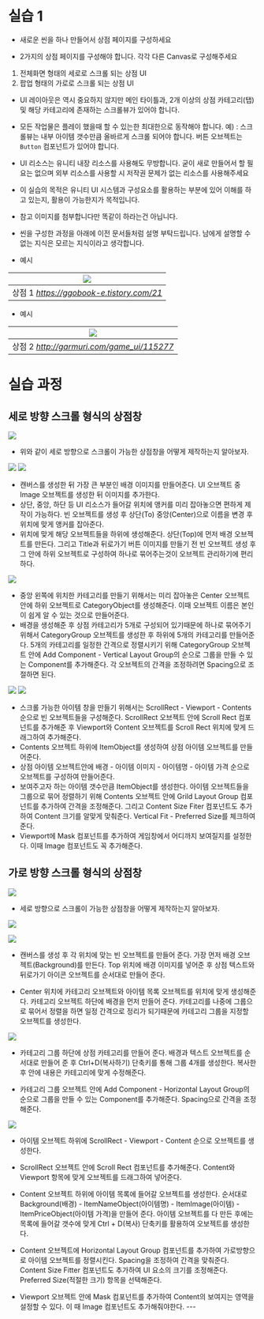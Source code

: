 # 실습 1

* 새로운 씬을 하나 만들어서 상점 페이지를 구성하세요

* 2가지의 상점 페이지를 구성해야 합니다. 각각 다른 Canvas로 구성해주세요

1. 전체화면 형태의 세로로 스크롤 되는 상점 UI
2. 팝업 형태의 가로로 스크롤 되는 상점 UI

* UI 레이아웃은 역시 중요하지 않지만 메인 타이틀과, 2개 이상의 상점 카테고리(탭) 및 해당 카테고리에 존재하는 스크롤뷰가 있어야 합니다.

* 모든 작업물은 플레이 했을때 할 수 있는한 최대한으로 동작해야 합니다. 예) : 스크롤뷰는 내부 아이템 갯수만큼 올바르게 스크롤 되어야 합니다. 버튼 오브젝트는 `Button` 컴포넌트가 있어야 합니다.

* UI 리소스는 유니티 내장 리소스를 사용해도 무방합니다. 굳이 새로 만들어서 할 필요는 없으며 외부 리소스를 사용할 시 저작권 문제가 없는 리소스를 사용해주세요

* 이 실습의 목적은 유니티 UI 시스템과 구성요소를 활용하는 부분에 있어 이해를 하고 있는지, 활용이 가능한지가 목적입니다.

* 참고 이미지를 첨부합니다만 똑같이 하라는건 아닙니다.

* 씬을 구성한 과정을 아래에 이전 문서들처럼 설명 부탁드립니다. 남에게 설명할 수 없는 지식은 모르는 지식이라고 생각합니다.

* 예시

| ![](./Images/UIPractice_2.PNG) |
|:--:|
| 상점 1 *https://ggobook-e.tistory.com/21* |

* 예시

| ![](./Images/UIPractice_3.PNG) |
|:--:|
| 상점 2 *http://garmuri.com/game_ui/115277* |



# 실습 과정

## 세로 방향 스크롤 형식의 상점창
![](./Images/Unity_Test_2_1.PNG)

* 위와 같이 세로 방향으로 스크롤이 가능한 상점창을 어떻게 제작하는지 알아보자.

![](./Images/Unity_Test_2_2.PNG)
![](./Images/Unity_Test_2_3.PNG)

* 캔버스를 생성한 뒤 가장 큰 부분인 배경 이미지를 만들어준다. UI 오브젝트 중 Image 오브젝트를 생성한 뒤 이미지를 추가한다.
* 상단, 중앙, 하단 등 UI 리소스가 들어갈 위치에 앵커를 미리 잡아놓으면 편하게 제작이 가능하다. 빈 오브젝트를 생성 후 상단(To) 중앙(Center)으로 이름을 변경 후 위치에 맞게 앵커를 잡아준다.
* 위치에 맞게 해당 오브젝트들을 하위에 생성해준다. 상단(Top)에 먼저 배경 오브젝트를 만든다. 그리고 Title과 뒤로가기 버튼 이미지를 만들기 전 빈 오브젝트 생성 후 그 안에 하위 오브젝트로 구성하여 하나로 묶어주는것이 오브젝트 관리하기에 편리하다.

![](./Images/Unity_Test_2_4.PNG)

* 중앙 왼쪽에 위치한 카테고리를 만들기 위해서는 미리 잡아놓은 Center 오브젝트 안에 하위 오브젝트로 CategoryObject를 생성해준다. 이때 오브젝트 이름은 본인이 쉽게 알 수 있는 것으로 만들어준다.
* 배경을 생성해준 후 상점 카테고리가 5개로 구성되어 있기때문에 하나로 묶어주기 위해서 CategoryGroup 오브젝트를 생성한 후 하위에 5개의 카테고리를 만들어준다. 5개의 카테고리를 일정한 간격으로 정렬시키기 위해 CategoryGroup 오브젝트 안에 Add Component - Vertical Layout Group의 순으로 그룹을 만들 수 있는 Component를 추가해준다. 각 오브젝트의 간격을 조정하려면 Spacing으로 조절하면 된다.

![](./Images/Unity_Test_2_5.PNG)
![](./Images/Unity_Test_2_6.PNG)

* 스크롤 가능한 아이템 창을 만들기 위해서는 ScrollRect - Viewport - Contents 순으로 빈 오브젝트들을 구성해준다. ScrollRect 오브젝트 안에 Scroll Rect 컴포넌트를 추가해준 후 Viewport와 Content 오브젝트를 Scroll Rect 위치에 맞게 드래그하여 추가해준다.
* Contents 오브젝트 하위에 ItemObject를 생성하여 상점 아이템 오브젝트를 만들어준다. 
* 상점 아이템 오브젝트안에 배경 - 아이템 이미지 - 아이템명 - 아이템 가격 순으로 오브젝트를 구성하여 만들어준다.
* 보여주고자 하는 아이템 갯수만큼 ItemObject를 생성한다. 아이템 오브젝트들을 그룹으로 묶어 정렬하기 위해 Contents 오브젝트 안에 Grild Layout Group 컴포넌트를 추가하여 간격을 조정해준다. 그리고 Content Size Fiter 컴포넌트도 추가하여 Content 크기를 알맞게 맞춰준다. Vertical Fit - Preferred Size를 체크하여 준다.
* Viewport에 Mask 컴포넌트를 추가하여 게임창에서 어디까지 보여질지를 설정한다. 이때 Image 컴포넌트도 꼭 추가해준다.



## 가로 방향 스크롤 형식의 상점창

![](./Images/Unity_Test_3_1.PNG)

* 세로 방향으로 스크롤이 가능한 상점창을 어떻게 제작하는지 알아보자.

![](./Images/Unity_Test_3_2.PNG)

![](./Images/Unity_Test_3_3.PNG)

* 캔버스를 생성 후 각 위치에 맞는 빈 오브젝트를 만들어 준다. 가장 먼저 배경 오브젝트(Background)를 만든다. Top 위치에 배경 이미지를 넣어준 후 상점 텍스트와 뒤로가기 아이콘 오브젝트를 순서대로 만들어 준다.

* Center 위치에 카테고리 오브젝트와 아이템 목록 오브젝트를 위치에 맞게 생성해준다. 카테고리 오브젝트 하단에 배경을 먼저 만들어 준다. 카테고리를 나중에 그룹으로 묶어서 정렬을 하면 일정 간격으로 정리가 되기때문에 카테고리 그룹을 지정할 오브젝트를 생성한다.

![](./Images/Unity_Test_3_4.PNG)

* 카테고리 그룹 하단에 상점 카테고리를 만들어 준다. 배경과 텍스트 오브젝트를 순서대로 만들어 준 후 Ctrl+D(복사하기) 단축키를 통해 그룹 4개를 생성한다. 복사한 후 안에 내용은 카테고리에 맞게 수정해준다.

* 카테고리 그룹 오브젝트 안에 Add Component - Horizontal Layout Group의 순으로 그룹을 만들 수 있는 Component를 추가해준다. Spacing으로 간격을 조정해준다.

![](./Images/Unity_Test_3_5.PNG)


* 아이템 오브젝트 하위에 ScrollRect - Viewport - Content 순으로 오브젝트를 생성한다.

* ScrollRect 오브젝트 안에 Scroll Rect 컴포넌트를 추가해준다. Content와 Viewport 항목에 맞게 오브젝트를 드래그하여 넣어준다.

* Content 오브젝트 하위에 아이템 목록에 들어갈 오브젝트를 생성한다. 순서대로 Background(배경) - ItemNameObject(아이템명) - ItemImage(아이템) - ItemPriceObject(아이템 가격)을 만들어 준다. 아이템 오브젝트를 다 만든 후에는 목록에 들어갈 갯수에 맞게 Ctrl + D(복사) 단축키를 활용하여 오보젝트를 생성한다.

* Content 오브젝트에 Horizontal Layout Group 컴포넌트를 추가하여 가로방향으로 아이템 오브젝트를 정렬시킨다. Spacing을 조정하여 간격을 맞춰준다. Content Size Fitter 컴포넌트도 추가하여 UI 요소의 크기를 조정해준다. Preferred Size(적절한 크기) 항목을 선택해준다.

* Viewport 오브젝트 안에 Mask 컴포넌트를 추가하여 Content의 보여지는 영역을 설정할 수 있다. 이 때 Image 컴포넌트도 추가해줘야한다. ---
